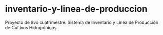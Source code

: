 # inventario-y-linea-de-produccion
Proyecto de 8vo cuatrimestre: Sistema de Inventario y Linea de Producción de Cultivos Hidropónicos
